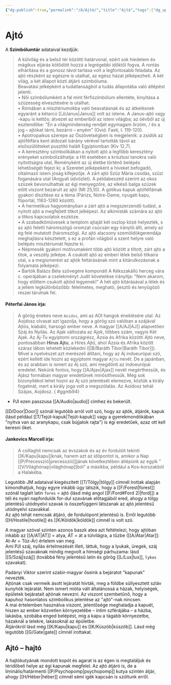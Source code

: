 ```yaml
---
{"dg-publish":true,"permalink":"/A/Ajtó/","title":"Ajtó","tags":["dg_uploaded"],"created":"2023-10-21T03:07","updated":"2023-10-25T12:22"}
---
```



# Ajtó

A **Szimbólumtár** adataival kezdjük:  
> A külvilág és a belső tér közötti határvonal, ezért sok hiedelem és mágikus eljárás kötődött hozzá a legrégebbi időktől fogva. A rontás elhárítása és a gonosz távol tartása volt a legfontosabb feladata. Az ajtó részként az egészre is utalhat, az egész házat jelképezheti. A két világ, a két állapot közti átjáró szimbóluma.  
> Beavatási jelképként a tudatlanságból a tudás állapotába való átlépést jelenti.  
> • Női szimbólumként a fal mint férfiszimbólum ellentéte, kinyitása a szüzesség elvesztésére is utalhat.  
> • Rómában a misztériumokba való beavatásnak és az átkelésnek egyaránt a kétarcú [[J/Janus\|Janus]] volt az istene. A Janus-ajtó vagy -kapu is kettős: átvezet az emberiből az isteni világba; az óévből az új esztendőbe: "Én a világmindenség rendjét egymagam őrzöm, / és a jog – ajtókat tárni, bezárni – enyém" (Ovid. Fasti, I. 119-120).  
> • Apotropaikus szerepe az Ószövetségben is megjelenik: a zsidók az ajtófélfára kent áldozati bárány vérével tartották távol az elsőszülötteket pusztító halált Egyiptomban (Kiv 12,7).  
> • A keresztény szimbolikában a nyitott ajtó a legfőbb keresztény erényeket szimbolizálhatja: a Hit esetében a krisztusi tanokra való nyitottságra utal, Reményként az új életbe történő belépés lehetőségét fejezi ki; a Szeretet jelképeként a híveket befogadó, oltalmazó isteni jóság kifejezője. A zárt ajtó Szűz Mária csodás, szűzi foganására utal (Angyali üdvözlet). A példabeszéd szerint az okos szüzek bevonulhattak az égi menyegzőre, az elkéső balga szüzek előtt viszont bezárult az ajtó (Mt 25,10). A gótikus kapuk ajtófélfáinak gyakori díszítése ez a téma (Párizs, Notre-Dame, nyugati kapu, főportál, 1163-1260 között).  
> • A hermetikus hagyományban a zárt ajtó a megszerzendő tudást, a nyitott ajtó a megfejtett titkot jelképezi. Az alkimisták számára az ajtó a titkos kapcsolatok eszköze.  
> • A szabadkőművesek a templom ajtaját két oszlop közé helyezték, s az ajtó feletti háromszögű oromzat csúcsán egy iránytű állt, amely az ég felé mutatott (háromszög). Az ajtó alacsony szemöldökgerendája meghajlásra késztetett, s ez a profán világból a szent helyre való belépés misztériumát fejezte ki.  
> • Népmesék gyakori motívumaként több ajtó között a tiltott, zárt ajtó a titok, a veszély jelképe. A csukott ajtó az emberi lélek belső titkaira utal, s a megismerést az ajtók feltárásának mint a kitárulkozásnak a folyamata jelképezi.  
> • Bartók Balázs Béla szövegére komponált A Kékszakállú herceg vára c. operájában a cselekményt Judit követelése irányítja: "Nem akarom, hogy előttem csukott ajtóid legyenek!" A hét ajtó kitárásával a lélek és a jellem legkülönbözőbb: félelmetes, megható, ijesztő és lenyűgöző részei tárulnak fel.  

#### Péterfai János írja:

> A görög énekes neve `Aoidos`, ami az AOI hangok éneklésére utal. Az Aojdosz olvasat azt igazolja, hogy a görög szó valóban a szájával Ajtós, kiabáló, harsogó ember neve. A magyar [[A/AJ\|AJ]] alapvetően Száj és Nyílás. Az Ajak változata az Ajok, többes szám, vagyis Két Ajak. Az Aj-Tu egyiptomi országrész, Ázsia és Afrika közötti Ajtó neve, pontosabban **Hirus Ajtu**, a Híres Ajtó, ahol Ázsia és Afrika között száraz lábon lehetett közlekedni ([[B/Baráth Tibor\|Baráth Tibor]]). Mivel a nyelvészet azt merészeli állítani, hogy az Aj indoeurópai szó, ezért kellett ide hozni az egyiptomi magyar `Ajtu` nevét. De a japánban, és az arabban is ismert az Aj szó, ami megdönti az indoeurópai eredetet. Nekünk fontos, hogy [[A/Ajax\|Ajax]] nevét megérthessük, és Ajász formában magyar eredetűnek minősíthessük. Még sok bizonyítékot lehet hozni az Aj szó jelentését elemezve, köztük a király fogalmát, mert a király joga volt a megszólalás. Az Aoidosz tehát Szájas, Aojdosz.  { #ggmb94}

- PJI ezen passzusa [[A/Audio\|audio]] címhez és bekerült.  

[[D/Door\|Door]] szónál legutóbb arról volt szó, hogy az ajtók, átjárók, kapuk (lásd például [[T/Tejút-kapuk\|Tejút-kapuk]] vagy a gyerekmondókában "nyitva van az aranykapu, csak bújjatok rajta") is égi eredetűek, azaz ott kell keresni őket.  

#### Jankovics Marcell írja:

> A csillaghit nemcsak az évszakok és az év fordulóit tekinti [[K/Kapu\|kapu]]knak, hanem azt az időpontot is, amikor a Nap [[P/Precesszió\|precesszió]]jának következtében átlépünk az egyik "[[V/Világhónap\|világhónap]]ból" a másikba, például a Kos-korszakból a Halakéba.  

Legutóbb JM adataival kiegészített [[T/Tölgy\|tölgy]] címnél írottak alapján kimondhatjuk, hogy egyre inkább úgy látszik, hogy a [[F/Forest\|forest]] szónál taglalt latin `fores` = ajtó (lásd még angol [[F/Ford#Ford 2)\|ford]]) a téli és nyári napfordulók for-dul szavának előtagjából ered, ahogy a tölgy jelentésű utódnyelvi szavak is összefüggeni látszanak az ajtó jelentésű utódnyelvi szavakkal.  
Az ajtó tehát nemcsak átjáró, de fordulópont jelentésű is. Erről legutóbb [[H/Hostile\|hostile]] és [[K/Köldök\|köldök]] címnél is volt szó.  

A magyar szóval szinten azonos baszk atea azt feltételezi, hogy ajtóban inkább az [[A/AT\|AT]] = atya, ÁT = át a túlvilágra, a tűzbe ([[A/Atar\|Atar]]: At-Ar = Tűz-Ár) értelem van meg.  
Ami PJI száj, nyílás értelmezését illeti, láttuk, hogy a lyukak, üregek, száj jelentésű szavaknak mindig megvolt a hímségi párhuzama: lásd [[S/Száj\|száj]] (továbbá fény jelentésű latin és görög [[L/Lux\|lux]], `lykos` szavakat).  

Padányi Viktor szerint szabir-magyar őseink a bejáratot "kapunak" nevezték.  
Ajtónak csak vermeik ásott lejáratát hívták, meg a földbe süllyesztett szláv kunyhók lejáratát. Nem ismert mióta vált általánossá a házak, helyiségek, épületek bejáratait ajtónak nevezni. Az viszont szembetűnő, hogy a kapuhoz hasonlatos szimbolikus jelentése az "ajtó"-nak nincsen.  
A mai értelemben használva viszont, jelentősége meghaladja a kapuét, hiszen az ember közvetlen környezetébe – intim szférájába – a házba, lakásba, szobába enged belépést, míg a kapu a tágabb környezetbe, házaknál a telekre, lakásoknál az épületbe.  
Átjárókról lásd még [[K/Kapu\|kapu]] és [[K/Küszöb\|küszöb]]. Lásd még legutóbb [[G/Gate\|gate]] címnél írottakat.  

## Ajtó – hajtó

A hajtókutyának mondott kopót és agarat is az égen is megtaláljuk és téridőbeli helye az égi kapunak megfelel. Az ajtó átjáró is, de a liminális/határmenti [[P/Psychopomp\|psychopomp]] kutya szintén átjár, ahogy [[H/Héber\|héber]] címnél sémi igék kapcsán is szóltunk erről.  